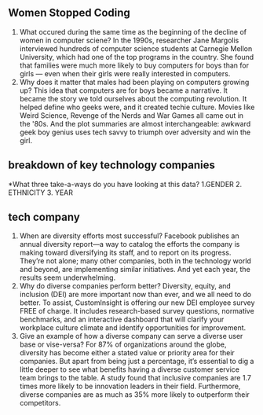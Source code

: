 <!-- from online -->
## Women Stopped Coding
1. What occured during the same time as the beginning of the decline of women in computer sciene?
In the 1990s, researcher Jane Margolis interviewed hundreds of computer science students at Carnegie Mellon University, which had one of the top programs in the country. She found that families were much more likely to buy computers for boys than for girls — even when their girls were really interested in computers.
2. Why does it matter that males had been playing on computers growing up?
This idea that computers are for boys became a narrative. It became the story we told ourselves about the computing revolution. It helped define who geeks were, and it created techie culture.
Movies like Weird Science, Revenge of the Nerds and War Games all came out in the '80s. And the plot summaries are almost interchangeable: awkward geek boy genius uses tech savvy to triumph over adversity and win the girl.

## breakdown of key technology companies

*What three take-a-ways do you have looking at this data?
1.GENDER 
2. ETHNICITY
3. YEAR

## tech company

1. When are diversity efforts most successful?
Facebook publishes an annual diversity report—a way to catalog the efforts the company is making toward diversifying its staff, and to report on its progress. They’re not alone; many other companies, both in the technology world and beyond, are implementing similar initiatives. And yet each year, the results seem underwhelming.
2. Why do diverse companies perform better?
Diversity, equity, and inclusion (DEI) are more important now than ever, and we all need to do better. To assist, CustomInsight is offering our new DEI employee survey FREE of charge. It includes research-based survey questions, normative benchmarks, and an interactive dashboard that will clarify your workplace culture climate and identify opportunities for improvement.
3. Give an example of how a diverse company can serve a diverse user base or vise-versa?
For 87% of organizations around the globe, diversity has become either a stated value or priority area for their companies. 
But apart from being just a percentage, it’s essential to dig a little deeper to see what benefits having a diverse customer service team brings to the table. A study found that inclusive companies are 1.7 times more likely to be innovation leaders in their field. Furthermore, diverse companies are as much as 35% more likely to outperform their competitors.